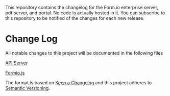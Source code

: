 This repository contains the changelog for the Form.io enterprise server, pdf server, and portal. No code is actually hosted in it. You can subscribe to this repository to be notified of the changes for each new release.

# Change Log
All notable changes to this project will be documented in the following files

[API Server](https://github.com/formio/enterprise-release/blob/master/API-Server-Change-Log.md)

[Formio.js](https://github.com/formio/formio.js/blob/master/Changelog.md)

The format is based on [Keep a Changelog](http://keepachangelog.com/)
and this project adheres to [Semantic Versioning](http://semver.org/).







